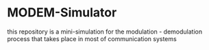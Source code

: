 # MODEM-Simulator
this repository is a mini-simulation for the modulation - demodulation process that takes place in most of communication systems

